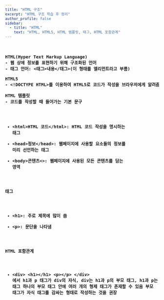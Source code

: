```yaml
---
title: "HTML 구조"
excerpt: "HTML 구조 학습 후 정리"
author_profile: false
sidebar:
  - title: "HTML"
    text: "HTML, HTML5, HTML 템플릿, 태그, HTML 포함관계"
---
```

<pre>
<h4>
HTML(Hyper Text Markup Language)
- 웹 상에 정보를 표현하기 위해 구조화된 언어
- 태그 언어: &lt;태그&gt;내용&lt;/태그&gt;(이 형태를 엘리먼트라고 부름)

HTML5
- &lt;!DOCTYPE HTML&gt;를 이용하여 HTML5로 코드가 작성을 브라우저에게 알려줌

HTML 템플릿
- 코드를 작성할 때 들어가는 기본 문구
<script src="https://gist.github.com/nyj001012/cd17511dd0cc068a52a647c3bc69711d.js"></script>
- &lt;html&gt;HTML 코드&lt;/html&gt;: HTML 코드 작성을 명시하는 태그
- &lt;head&gt;정보&lt;/head&gt;: 웹페이지에 사용할 요소들의 정보를 미리 선언하는 태그
- &lt;body&gt;콘텐츠&lt;&gt;: 웹페이지에 사용된 모든 콘텐츠를 담는 영역

태그
- &lt;h1&gt;: 주로 제목에 많이 씀
- &lt;p&gt;: 문단을 나타냄

HTML 포함관계
- &lt;div&gt;
    &lt;h1&gt;&lt;/h1&gt;
    &lt;p&gt;&lt;/p&gt;
  &lt;/div&gt;
  에서 h1과 p 태그가 div의 자식, div는 h1과 p의 부모 태그, h1과 p는 형제 태그
  하나의 부모 태그 안에 여러 개의 형제 태그가 존재할 수 있음
  부모 태그가 자식 태그를 감싸는 형태로 작성하는 것을 권장
</h4>
</pre>
